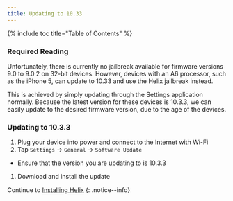 ```yaml
---
title: Updating to 10.33
---
```


{% include toc title="Table of Contents" %}

### Required Reading

Unfortunately, there is currently no jailbreak available for firmware versions 9.0 to 9.0.2 on 32-bit devices. However, devices with an A6 processor, such as the iPhone 5, can update to 10.33 and use the Helix jailbreak instead.

This is achieved by simply updating through the Settings application normally. Because the latest version for these devices is 10.3.3, we can easily update to the desired firmware version, due to the age of the devices.

### Updating to 10.3.3

1. Plug your device into power and connect to the Internet with Wi-Fi
1. Tap `Settings` -> `General` -> `Software Update`
  - Ensure that the version you are updating to is 10.3.3
1. Download and install the update

Continue to [Installing Helix](installing-helix)
{: .notice--info}
